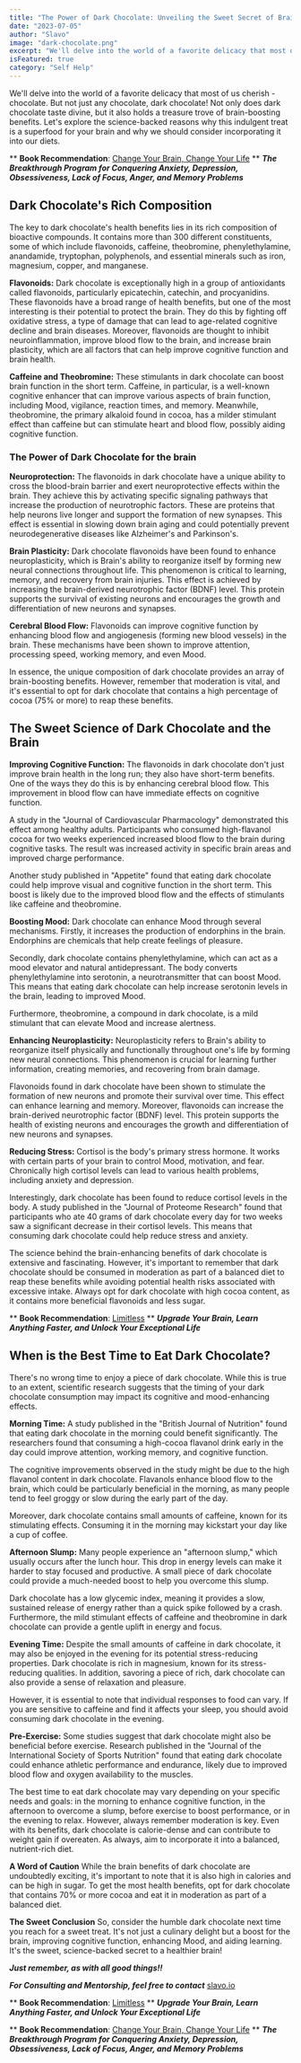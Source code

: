 ```yaml
---
title: "The Power of Dark Chocolate: Unveiling the Sweet Secret of Brain Health"
date: "2023-07-05"
author: "Slavo"
image: "dark-chocolate.png"
excerpt: "We'll delve into the world of a favorite delicacy that most of us cherish - chocolate. But not just any chocolate"
isFeatured: true
category: "Self Help"
---
```


We'll delve into the world of a favorite delicacy that most of us cherish - chocolate. But not just any chocolate, dark chocolate! Not only does dark chocolate taste divine, but it also holds a treasure trove of brain-boosting benefits. Let's explore the science-backed reasons why this indulgent treat is a superfood for your brain and why we should consider incorporating it into our diets.

\*\* **Book Recommendation**: [Change Your Brain, Change Your Life](https://amzn.to/44rO5ja)
\*\* **_The Breakthrough Program for Conquering Anxiety, Depression, Obsessiveness, Lack of Focus, Anger, and Memory Problems_**

## Dark Chocolate's Rich Composition

The key to dark chocolate's health benefits lies in its rich composition of bioactive compounds. It contains more than 300 different constituents, some of which include flavonoids, caffeine, theobromine, phenylethylamine, anandamide, tryptophan, polyphenols, and essential minerals such as iron, magnesium, copper, and manganese.

**Flavonoids:** Dark chocolate is exceptionally high in a group of antioxidants called flavonoids, particularly epicatechin, catechin, and procyanidins. These flavonoids have a broad range of health benefits, but one of the most interesting is their potential to protect the brain. They do this by fighting off oxidative stress, a type of damage that can lead to age-related cognitive decline and brain diseases. Moreover, flavonoids are thought to inhibit neuroinflammation, improve blood flow to the brain, and increase brain plasticity, which are all factors that can help improve cognitive function and brain health.

**Caffeine and Theobromine:** These stimulants in dark chocolate can boost brain function in the short term. Caffeine, in particular, is a well-known cognitive enhancer that can improve various aspects of brain function, including Mood, vigilance, reaction times, and memory. Meanwhile, theobromine, the primary alkaloid found in cocoa, has a milder stimulant effect than caffeine but can stimulate heart and blood flow, possibly aiding cognitive function.

### The Power of Dark Chocolate for the brain

**Neuroprotection:** The flavonoids in dark chocolate have a unique ability to cross the blood-brain barrier and exert neuroprotective effects within the brain. They achieve this by activating specific signaling pathways that increase the production of neurotrophic factors. These are proteins that help neurons live longer and support the formation of new synapses. This effect is essential in slowing down brain aging and could potentially prevent neurodegenerative diseases like Alzheimer's and Parkinson's.

**Brain Plasticity:** Dark chocolate flavonoids have been found to enhance neuroplasticity, which is Brain's ability to reorganize itself by forming new neural connections throughout life. This phenomenon is critical to learning, memory, and recovery from brain injuries. This effect is achieved by increasing the brain-derived neurotrophic factor (BDNF) level. This protein supports the survival of existing neurons and encourages the growth and differentiation of new neurons and synapses.

**Cerebral Blood Flow:** Flavonoids can improve cognitive function by enhancing blood flow and angiogenesis (forming new blood vessels) in the brain. These mechanisms have been shown to improve attention, processing speed, working memory, and even Mood.

In essence, the unique composition of dark chocolate provides an array of brain-boosting benefits. However, remember that moderation is vital, and it's essential to opt for dark chocolate that contains a high percentage of cocoa (75% or more) to reap these benefits.

## The Sweet Science of Dark Chocolate and the Brain

**Improving Cognitive Function:**
The flavonoids in dark chocolate don't just improve brain health in the long run; they also have short-term benefits. One of the ways they do this is by enhancing cerebral blood flow. This improvement in blood flow can have immediate effects on cognitive function.

A study in the "Journal of Cardiovascular Pharmacology" demonstrated this effect among healthy adults. Participants who consumed high-flavanol cocoa for two weeks experienced increased blood flow to the brain during cognitive tasks. The result was increased activity in specific brain areas and improved charge performance.

Another study published in "Appetite" found that eating dark chocolate could help improve visual and cognitive function in the short term. This boost is likely due to the improved blood flow and the effects of stimulants like caffeine and theobromine.

**Boosting Mood:**
Dark chocolate can enhance Mood through several mechanisms. Firstly, it increases the production of endorphins in the brain. Endorphins are chemicals that help create feelings of pleasure.

Secondly, dark chocolate contains phenylethylamine, which can act as a mood elevator and natural antidepressant. The body converts phenylethylamine into serotonin, a neurotransmitter that can boost Mood. This means that eating dark chocolate can help increase serotonin levels in the brain, leading to improved Mood.

Furthermore, theobromine, a compound in dark chocolate, is a mild stimulant that can elevate Mood and increase alertness.

**Enhancing Neuroplasticity:**
Neuroplasticity refers to Brain's ability to reorganize itself physically and functionally throughout one's life by forming new neural connections. This phenomenon is crucial for learning further information, creating memories, and recovering from brain damage.

Flavonoids found in dark chocolate have been shown to stimulate the formation of new neurons and promote their survival over time. This effect can enhance learning and memory. Moreover, flavonoids can increase the brain-derived neurotrophic factor (BDNF) level. This protein supports the health of existing neurons and encourages the growth and differentiation of new neurons and synapses.

**Reducing Stress:**
Cortisol is the body's primary stress hormone. It works with certain parts of your brain to control Mood, motivation, and fear. Chronically high cortisol levels can lead to various health problems, including anxiety and depression.

Interestingly, dark chocolate has been found to reduce cortisol levels in the body. A study published in the "Journal of Proteome Research" found that participants who ate 40 grams of dark chocolate every day for two weeks saw a significant decrease in their cortisol levels. This means that consuming dark chocolate could help reduce stress and anxiety.

The science behind the brain-enhancing benefits of dark chocolate is extensive and fascinating. However, it's important to remember that dark chocolate should be consumed in moderation as part of a balanced diet to reap these benefits while avoiding potential health risks associated with excessive intake. Always opt for dark chocolate with high cocoa content, as it contains more beneficial flavonoids and less sugar.

\*\* **Book Recommendation**: [Limitless](https://amzn.to/44q7u3U)
\*\* **_Upgrade Your Brain, Learn Anything Faster, and Unlock Your Exceptional Life_**

## When is the Best Time to Eat Dark Chocolate?

There's no wrong time to enjoy a piece of dark chocolate. While this is true to an extent, scientific research suggests that the timing of your dark chocolate consumption may impact its cognitive and mood-enhancing effects.

**Morning Time:**
A study published in the "British Journal of Nutrition" found that eating dark chocolate in the morning could benefit significantly. The researchers found that consuming a high-cocoa flavanol drink early in the day could improve attention, working memory, and cognitive function.

The cognitive improvements observed in the study might be due to the high flavanol content in dark chocolate. Flavanols enhance blood flow to the brain, which could be particularly beneficial in the morning, as many people tend to feel groggy or slow during the early part of the day.

Moreover, dark chocolate contains small amounts of caffeine, known for its stimulating effects. Consuming it in the morning may kickstart your day like a cup of coffee.

**Afternoon Slump:**
Many people experience an "afternoon slump," which usually occurs after the lunch hour. This drop in energy levels can make it harder to stay focused and productive. A small piece of dark chocolate could provide a much-needed boost to help you overcome this slump.

Dark chocolate has a low glycemic index, meaning it provides a slow, sustained release of energy rather than a quick spike followed by a crash. Furthermore, the mild stimulant effects of caffeine and theobromine in dark chocolate can provide a gentle uplift in energy and focus.

**Evening Time:**
Despite the small amounts of caffeine in dark chocolate, it may also be enjoyed in the evening for its potential stress-reducing properties. Dark chocolate is rich in magnesium, known for its stress-reducing qualities. In addition, savoring a piece of rich, dark chocolate can also provide a sense of relaxation and pleasure.

However, it is essential to note that individual responses to food can vary. If you are sensitive to caffeine and find it affects your sleep, you should avoid consuming dark chocolate in the evening.

**Pre-Exercise:**
Some studies suggest that dark chocolate might also be beneficial before exercise. Research published in the "Journal of the International Society of Sports Nutrition" found that eating dark chocolate could enhance athletic performance and endurance, likely due to improved blood flow and oxygen availability to the muscles.

The best time to eat dark chocolate may vary depending on your specific needs and goals: in the morning to enhance cognitive function, in the afternoon to overcome a slump, before exercise to boost performance, or in the evening to relax. However, always remember moderation is key. Even with its benefits, dark chocolate is calorie-dense and can contribute to weight gain if overeaten. As always, aim to incorporate it into a balanced, nutrient-rich diet.

**A Word of Caution**
While the brain benefits of dark chocolate are undoubtedly exciting, it's important to note that it is also high in calories and can be high in sugar. To get the most health benefits, opt for dark chocolate that contains 70% or more cocoa and eat it in moderation as part of a balanced diet.

**The Sweet Conclusion**
So, consider the humble dark chocolate next time you reach for a sweet treat. It's not just a culinary delight but a boost for the brain, improving cognitive function, enhancing Mood, and aiding learning. It's the sweet, science-backed secret to a healthier brain!

**_Just remember, as with all good things!!_**

**_For Consulting and Mentorship, feel free to contact_** [slavo.io](/contact)

\*\* **Book Recommendation**: [Limitless](https://amzn.to/44q7u3U)
\*\* **_Upgrade Your Brain, Learn Anything Faster, and Unlock Your Exceptional Life_**

\*\* **Book Recommendation**: [Change Your Brain, Change Your Life](https://amzn.to/44rO5ja)
\*\* **_The Breakthrough Program for Conquering Anxiety, Depression, Obsessiveness, Lack of Focus, Anger, and Memory Problems_**

